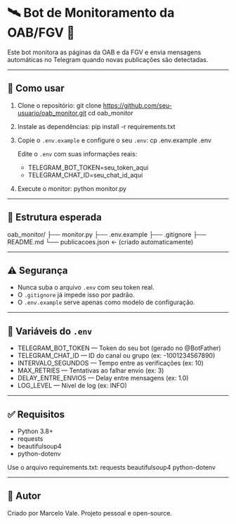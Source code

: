 # 🛰️ Bot de Monitoramento da OAB/FGV 📡

Este bot monitora as páginas da OAB e da FGV e envia mensagens automáticas no Telegram quando novas publicações são detectadas.

---

## 🚀 Como usar

1. Clone o repositório:
   git clone https://github.com/seu-usuario/oab_monitor.git
   cd oab_monitor

2. Instale as dependências:
   pip install -r requirements.txt

3. Copie o `.env.example` e configure o seu `.env`:
   cp .env.example .env

   Edite o `.env` com suas informações reais:
   - TELEGRAM_BOT_TOKEN=seu_token_aqui
   - TELEGRAM_CHAT_ID=seu_chat_id_aqui

4. Execute o monitor:
   python monitor.py

---

## 📁 Estrutura esperada

oab_monitor/
├── monitor.py
├── .env.example
├── .gitignore
├── README.md
└── publicacoes.json  ← (criado automaticamente)

---

## ⚠️ Segurança

- Nunca suba o arquivo `.env` com seu token real.
- O `.gitignore` já impede isso por padrão.
- O `.env.example` serve apenas como modelo de configuração.

---

## 📄 Variáveis do `.env`

- TELEGRAM_BOT_TOKEN — Token do seu bot (gerado no @BotFather)
- TELEGRAM_CHAT_ID — ID do canal ou grupo (ex: -1001234567890)
- INTERVALO_SEGUNDOS — Tempo entre as verificações (ex: 10)
- MAX_RETRIES — Tentativas ao falhar envio (ex: 3)
- DELAY_ENTRE_ENVIOS — Delay entre mensagens (ex: 1.0)
- LOG_LEVEL — Nível de log (ex: INFO)

---

## ✅ Requisitos

- Python 3.8+
- requests
- beautifulsoup4
- python-dotenv

Use o arquivo requirements.txt:
  requests
  beautifulsoup4
  python-dotenv

---

## 🧠 Autor

Criado por Marcelo Vale. Projeto pessoal e open-source.
